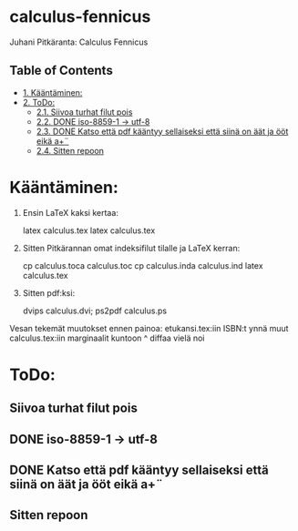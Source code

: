 # calculus-fennicus
Juhani Pitkäranta: Calculus Fennicus
<div id="table-of-contents">
<h2>Table of Contents</h2>
<div id="text-table-of-contents">
<ul>
<li><a href="#orgheadline1">1. Kääntäminen:</a></li>
<li><a href="#orgheadline6">2. ToDo:</a>
<ul>
<li><a href="#orgheadline2">2.1. Siivoa turhat filut pois</a></li>
<li><a href="#orgheadline3">2.2. <span class="done nilDONE">DONE</span> iso-8859-1 -&gt; utf-8</a></li>
<li><a href="#orgheadline4">2.3. <span class="done nilDONE">DONE</span> Katso että pdf kääntyy sellaiseksi että siinä on äät ja ööt eikä a+¨</a></li>
<li><a href="#orgheadline5">2.4. Sitten repoon</a></li>
</ul>
</li>
</ul>
</div>
</div>

# Kääntäminen:<a id="orgheadline1"></a>

1.  Ensin LaTeX kaksi kertaa:

    latex calculus.tex
    latex calculus.tex

1.  Sitten Pitkärannan omat indeksifilut tilalle ja LaTeX kerran:

    cp calculus.toca calculus.toc
    cp calculus.inda calculus.ind
    latex calculus.tex

1.  Sitten pdf:ksi:

    dvips calculus.dvi; ps2pdf calculus.ps

Vesan tekemät muutokset ennen painoa:
etukansi.tex:iin ISBN:t ynnä muut
calculus.tex:iin marginaalit kuntoon
^ diffaa vielä noi

# ToDo:<a id="orgheadline6"></a>

## Siivoa turhat filut pois<a id="orgheadline2"></a>

## DONE iso-8859-1 -> utf-8<a id="orgheadline3"></a>

## DONE Katso että pdf kääntyy sellaiseksi että siinä on äät ja ööt eikä a+¨<a id="orgheadline4"></a>

## Sitten repoon<a id="orgheadline5"></a>